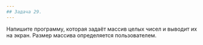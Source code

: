 ```yaml
---
## Задача 29.
---
```

Напишите программу, которая задаёт массив целых чисел и выводит их на экран. Размер массива определяется пользователем.
